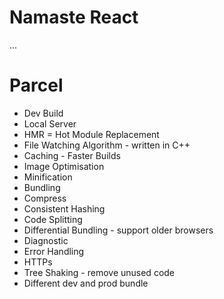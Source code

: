 # Namaste React

...

# Parcel
- Dev Build 
- Local Server
- HMR = Hot Module Replacement
- File Watching Algorithm - written in C++
- Caching - Faster Builds
- Image Optimisation
- Minification
- Bundling
- Compress
- Consistent Hashing
- Code Splitting
- Differential Bundling - support older browsers
- Diagnostic
- Error Handling
- HTTPs
- Tree Shaking - remove unused code 
- Different dev and prod bundle